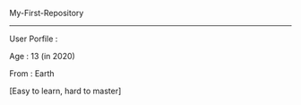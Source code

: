  My-First-Repository
 
------------------------------------------------------------------------------------------------------------------------------------------------------------------------- 


User Porfile :

Age     : 13 (in 2020)

From    : Earth


































































[Easy to learn, hard to master]






